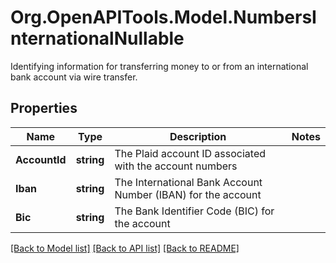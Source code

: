 # Org.OpenAPITools.Model.NumbersInternationalNullable
Identifying information for transferring money to or from an international bank account via wire transfer.

## Properties

Name | Type | Description | Notes
------------ | ------------- | ------------- | -------------
**AccountId** | **string** | The Plaid account ID associated with the account numbers | 
**Iban** | **string** | The International Bank Account Number (IBAN) for the account | 
**Bic** | **string** | The Bank Identifier Code (BIC) for the account | 

[[Back to Model list]](../README.md#documentation-for-models) [[Back to API list]](../README.md#documentation-for-api-endpoints) [[Back to README]](../README.md)

